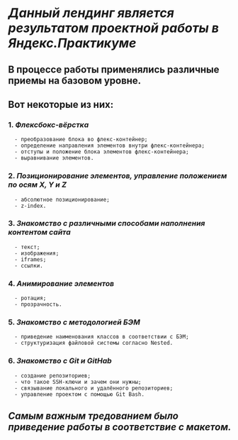 # **_Данный лендинг является результатом проектной работы в Яндекс.Практикуме_**
  
## В процессе работы применялись различные приемы на базовом уровне.
## Вот некоторые из них:
  
### 1. **_Флексбокс-вёрстка_**
      - преобразование блока во флекс-контейнер;
      - определение направления элементов внутри флекс-контейнера;
      - отступы и положение блока элементов флекс-контейнера;
      - выравнивание элементов.
### 2. **_Позиционирование элементов, управление положением по осям X, Y и Z_**
      - абсолютное позиционирование;
      - z-index.
### 3. **_Знакомство с различными способами наполнения контентом сайта_**
      - текст;
      - изображения;
      - iframes;
      - ссылки.
### 4. **_Анимирование элементов_**
      - ротация;
      - прозрачность.
### 5. **_Знакомство с методологией БЭМ_**
      - приведение наименования классов в соответствии с БЭМ;
      - структуризация файловой системы согласно Nested.
### 6. **_Знакомство с Git и GitHab_**
      - создание репозиториев;
      - что такое SSH-ключи и зачем они нужны;
      - связывание локального и удалённого репозиториев;
      - управление проектом с помощью Git Bash.

## *Самым важным тредованием было приведение работы в соответствие с макетом.*
<!-- ___

 **_Что касается планов на будущее относительно данного проекта, я планирую реализовать возможность его дальнейшего наполнения контентом. Применю иные техники анимирования, сверстаю форму заполнения заявки на обучение и дачу рекомендаций по углубленному ознакомлению с технологиями обучения, запоминания и т.д. Вообще много идей, и я получаю огромное удовольствие даже от осознания возможности их воплощения, а уж от самого воплощения... Ну, вы поняли ;)_**
 ___ -->